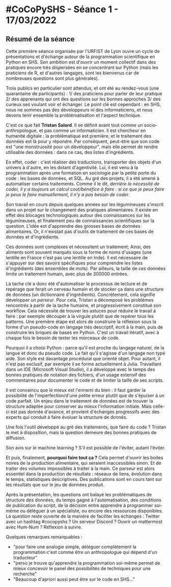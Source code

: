 # #CoCoPySHS - Séance 1 - 17/03/2022

## Résumé de la séance

Cette première séance organisée par l'URFIST de Lyon ouvre un cycle de présentations et d'échange autour de la programmation scientifique en Python en SHS. Son ambition est d'ouvrir un moment collectif dans des pratiques encore très dispersées en se concentrant sur Python (mais les praticiens de R, et d'autres langages, sont les bienvenus car de nombreuses questions sont plus générales). 

Trois publics en particulier sont attendus, et ont été au rendez-vous (une quarantaine de participants) :  1/ des praticiens pour parler de leur pratique 2/ des apprenants qui ont des questions sur les bonnes approches 3/ des curieux.ses voulant voir et échanger. Le point clé est cependant : en SHS, nous ne sommes pas des développeurs ni des informaticiens, et nous devons tenir ensemble la problématisation et l'aspect technique.

C'est ce que fait **Tristan Salord**. Il se définit avant tout comme un socio-anthropologue, et pas comme un informaticien. Il est chercheur en humanité digitale : la problématique est première, et le traitement des données est là pour y répondre. Par conséquent, peut-être que son code est "une monstruosité pour un développeur", mais elle permet de rendre utilisable des données : dans ce cas, des listes d'ingrédients.

En effet, coder : c'est réaliser des traductions, transporter des objets d'un univers à d'autre, en les dotant d'agentivité. Lui, il est venu à la programmation après une formation en sociologie par la petite porte du code : les bases de données, et SQL. Au gré des projets, il a été amené à automatiser certains traitements. Comme il le dit, *derrière la nécessité de coder, il y a toujours un calcul cout/bénéfice à faire : si ce que je peux faire je peux le faire manuellement, il n'y a pas besoin de coder*. 

Son travail en cours depuis quelques années sur les légumineuses s'inscrit dans un projet sur le changement des pratiques alimentaires. Il existe en effet des blocages technologiques autour des connaissances sur les légumineuses, et finalement peu de connaissances scientifiques sur la question. L'idée est d'apprendre des grosses bases de données alimentaires. Or, il n'existait pas d'outils de traitement de ces bases de données et d'ingrédients.

Ces données sont complexes et nécessitent un traitement; Ainsi, des aliments sont souvent marqués sous la forme de noms d'usages (une lentille en France n'est pas une lentille en Inde). Il est nécessaire de s'appuyer sur des savoirs spécifiques pour comprendre les listes d'ingrédients (des ensembles de mots). Par ailleurs, la taille de ces données limite un traitement humain, avec plus de 300000 entrées.

La tache clé a donc été d'automatiser le processus de lecture et de repérage que ferait un cerveau humain et de stocker ça dans une structure de données (un dictionnaire d'ingrédients). Concrètement, cela signifie développer un *parseur*. Pour cela, Tristan a décomposé les problèmes rencontrés à partir de la tache humaine, et progressivement constitué son workflow. Cela nécessite de trouver les astuces pour réduire le travail à faire : par exemple découper à la virgule plutôt que de repérer tous les patterns. Une première étape est alors de construire la réflexion sous la forme d'un pseudo-code en langage très descriptif, écrit à la main, puis de construire les briques de bases en Python. C'est un travail itératif, avec à chaque fois le besoin de tester les morceaux de code.
    
Pourquoi il a choisi Python : parce qu'il est proche du langage naturel, de la langue et donc du pseudo code. Le fait qu'il s'agisse d'un langage non typé aide. Son style est davantage procédural que orienté objet. Pour autant, il n'est pas exclusif, par exemple il se forme actuellement à Julia. Travaillant dans un IDE (Microsoft Visual Studio), il a développé avec le temps des bonnes pratiques de notation des fichiers, d'un usage extensif des commentaires pour documenter le code et de limiter la taille de ses scripts.

Il est convaincu que le mieux est l'ennemi du bien : il faut garder la possibilité de l'imperfection/d'une petite erreur plutôt que de s'épuiser à un code parfait. Un enjeu dans le traitement de données est de trouver la structure adaptée pour conserver au mieux l'information initiale. Mais celle-ci est pas donnée d'avance, et provient d'échanges progressifs avec des experts qui conduit à faire évoluer la structure de donnés.

Une fois l'outil développé au gré des traitements, que faire du code ? Tristan le met à disposition, mais la question demeure des bonnes pratiques de diffusion. 

Son avis sur le machine learning ? S'il est possible de l'éviter, autant l'éviter.

Et puis, finalement, **pourquoi faire tout ça ?** Cela permet d'ouvrir les boites noires de la production alimentaire, qui seraient inaccessibles sinon. Et de traiter des volumes impossibles à traiter à la main. Ce parseur est alors essentiel dans la production de résultats : réseaux de liens, évolution dans le temps, statistiques descriptives. Des publications sont en cours tant sur les résultats que sur le jeu de données produit.

Après la présentation, les questions ont balayé les problématiques de structure des données, du temps gagné à l'automatisation, des conditions de publication du script, de la décision entre apprendre à programmer soi-même ou déléguer à un spécialiste, ou encore des ressources disponibles. La question reste ouverte de la manière de faciliter les échanges : Twitter avec un hashtag #cocopyshs ? Un serveur Discord ? Ouvrir un mattermost avec Hum-Num ? Réflexion à suivre.

Quelques remarques remarquables :

- "pour faire une analogie simple, déléguer complètement la programmation c'est comme être un anthropologue qui dépend d'un traducteur"
- "perso je trouve qu'apprendre la programmation soi-même permet de mieux concevoir le panel des possibilités de techniques pour une recherche"
- "Beaucoup d'apriori aussi peut être sur le code en SHS..."
